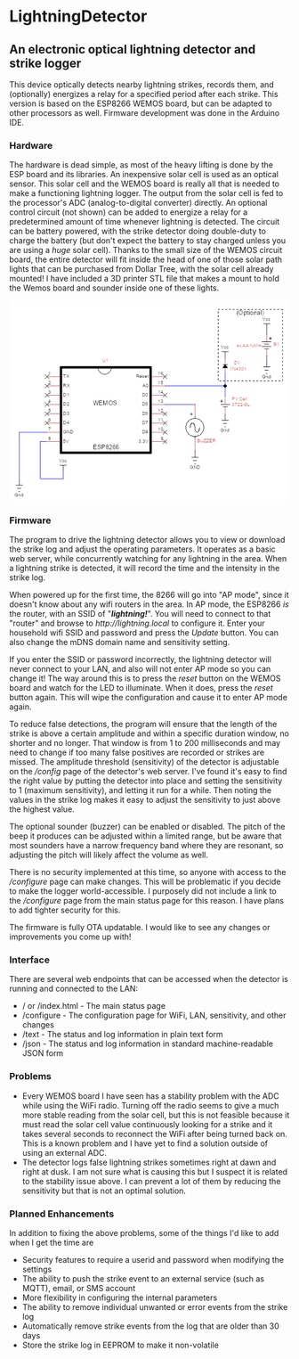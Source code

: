 # LightningDetector  
## An electronic optical lightning detector and strike logger

This device optically detects nearby lightning strikes, records them, and (optionally) energizes a relay for a specified period after each strike.  This version is based on the ESP8266 WEMOS board, but can be adapted to other processors as well.  Firmware development was done in the Arduino IDE.

### Hardware
The hardware is dead simple, as most of the heavy lifting is done by the ESP board and its libraries. An inexpensive solar cell is used as an optical sensor. This solar cell and the WEMOS board is really all that is needed to make a functioning lightning logger.  The output from the solar cell is fed to the processor's ADC (analog-to-digital converter) directly. An optional control circuit (not shown) can be added to energize a relay for a predetermined amount of time whenever lightning is detected.  The circuit can be battery powered, with the strike detector doing double-duty to charge the battery (but don't expect the battery to stay charged unless you are using a _huge_ solar cell).  Thanks to the small size of the WEMOS circuit board, the entire detector will fit inside the head of one of those solar path lights that can be purchased from Dollar Tree, with the solar cell already mounted!  I have included a 3D printer STL file that makes a mount to hold the Wemos board and sounder inside one of these lights. 

![Circuit Schematic](https://github.com/buteomont/LightningDetector/blob/master/lightningDetectorV4.0.png "Schematic")

### Firmware
The program to drive the lightning detector allows you to view or download the strike log and adjust the operating parameters. It operates as a basic web server, while concurrently watching for any lightning in the area.  When a lightning strike is detected, it will record the time and the intensity in the strike log.   

When powered up for the first time, the 8266 will go into "AP mode", since it doesn't know about any wifi routers in the area.  In AP mode, the ESP8266 *is* the router, with an SSID of "**_lightning!_**".  You will need to connect to that "router" and browse to _http://lightning.local_ to configure it.  Enter your household wifi SSID and password and press the _Update_ button.  You can also change the mDNS domain name and sensitivity setting.   

If you enter the SSID or password incorrectly, the lightning detector will never connect to your LAN, and also will not enter AP mode so you can change it!  The way around this is to press the _reset_ button on the WEMOS board and watch for the LED to illuminate.  When it does, press the _reset_ button again.  This will wipe the configuration and cause it to enter AP mode again.  

To reduce false detections, the program will ensure that the length of the strike is above a certain amplitude and within a specific duration window, no shorter and no longer. That window is from 1 to 200 milliseconds and may need to change if too many false positives are recorded or strikes are missed.  The amplitude threshold (sensitivity) of the detector is adjustable on the _/config_ page of the detector's web server.  I've found it's easy to find the right value by putting the detector into place and setting the sensitivity to 1 (maximum sensitivity), and letting it run for a while.  Then noting the values in the strike log makes it easy to adjust the sensitivity to just above the highest value.   

The optional sounder (buzzer) can be enabled or disabled.  The pitch of the beep it produces can be adjusted within a limited range, but be aware that most sounders have a narrow frequency band where they are resonant, so adjusting the pitch will likely affect the volume as well. 

There is no security implemented at this time, so anyone with access to the _/configure_ page can make changes. This will be problematic if you decide to make the logger world-accessible. I purposely did not include a link to the _/configure_ page from the main status page for this reason.  I have plans to add tighter security for this.

The firmware is fully OTA updatable. I would like to see any changes or improvements you come up with!

### Interface
There are several web endpoints that can be accessed when the detector is running and connected to the LAN:
* / or /index.html - The main status page
* /configure - The configuration page for WiFi, LAN, sensitivity, and other changes
* /text - The status and log information in plain text form
* /json - The status and log information in standard machine-readable JSON form

### Problems
* Every WEMOS board I have seen has a stability problem with the ADC while using the WiFi radio.  Turning off the radio seems to give a much more stable reading from the solar cell, but this is not feasible because it must read the solar cell value continuously looking for a strike and it takes several seconds to reconnect the WiFi after being turned back on.  This is a known problem and I have yet to find a solution outside of using an external ADC.
* The detector logs false lightning strikes sometimes right at dawn and right at dusk.  I am not sure what is causing this but I suspect it is related to the stability issue above.  I can prevent a lot of them by reducing the sensitivity but that is not an optimal solution. 

### Planned Enhancements
In addition to fixing the above problems, some of the things I'd like to add when I get the time are
* Security features to require a userid and password when modifying the settings
* The ability to push the strike event to an external service (such as MQTT), email, or SMS account
* More flexibility in configuring the internal parameters
* The ability to remove individual unwanted or error events from the strike log
* Automatically remove strike events from the log that are older than 30 days
* Store the strike log in EEPROM to make it non-volatile

